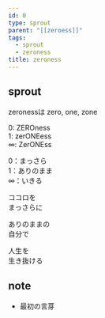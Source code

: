 ```yaml
---
id: 0
type: sprout
parent: "[[zeroess]]"
tags:
  - sprout
  - zeroness
title: zeroness
---
```

## sprout
zeronessは
zero, one, zone

0: ZEROness  
1: zerONEess  
∞: ZerONEss

0：まっさら  
1：ありのまま  
∞：いきる  

ココロを  
まっさらに
  
ありのままの  
自分で

人生を  
生き抜ける
## note
- 最初の言芽

